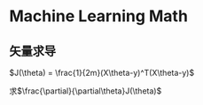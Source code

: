 # Machine Learning Math

## 矢量求导

$J(\theta) = \frac{1}{2m}(X\theta-y)^T(X\theta-y)$

求$\frac{\partial}{\partial\theta}J(\theta)$


